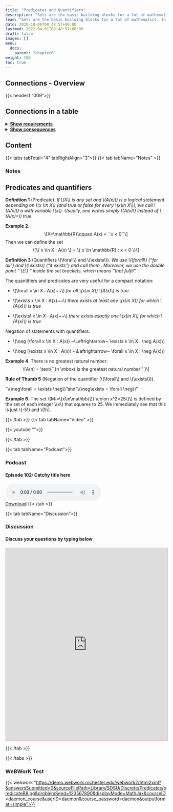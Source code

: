 ```yaml
---
title: "Predicates and Quantifiers"
description: "Sets are the basic building blocks for a lot of mathematics. In order to rigorously define numbers and doing real analysis, we need to know how to work with sets."
lead: "Sets are the basic building blocks for a lot of mathematics. In order to rigorously define numbers and doing real analysis, we need to know how to work with sets."
date: 2020-10-06T08:48:57+00:00
lastmod: 2022-04-01T08:48:57+00:00
draft: false
images: []
menu:
  docs:
    parent: "chapter0"
weight: 100
toc: true
---
```


## Connections - Overview

{{< header1 "009">}}

## Connections in a table

<details>
<summary><b><u>Show requirements</u></b></summary>
<div class="table-responsive-sm">
<table class="table">
<thead>
  <tr>
    <th scope="col">Concept</th>
    <th scope="col">Content</th>
  </tr>
</thead>
<tbody>

<tr class="bg-danger">
<th scope="row"><a href="../../chapter0/009/">Predicates and Quantifiers</a></th>
<td>Sets are the basic building blocks for a lot of mathematics. In order to rigorously define numbers and doing real analysis, we need to know how to work with sets.</td>
</tr>
        
</tbody>
</table>
</div>
</details>

<details>
<summary><b><u>Show consequences</u></b></summary>
<div class="table-responsive-sm">
<table class="table">
<thead>
  <tr>
    <th scope="col">Concept</th>
    <th scope="col">Content</th>
  </tr>
</thead>
<tbody>

<tr class="bg-danger">
<th scope="row"><a href="../../chapter0/009/">Predicates and Quantifiers</a></th>
<td>Sets are the basic building blocks for a lot of mathematics. In order to rigorously define numbers and doing real analysis, we need to know how to work with sets.</td>
</tr>
        
</tbody>
</table>
</div>
</details>


## Content

{{< tabs tabTotal="4" tabRightAlign="3">}}
{{< tab tabName="Notes" >}}

### Notes 
<h2 class="unnumbered" id="predicates-and-quantifiers">Predicates and
quantifiers</h2>
<div class="Definition">
<p><strong>Definition 1</strong> (Predicate). <em>If <span
class="math inline">\(X\)</span> is any set and <span
class="math inline">\(A(x)\)</span> is a logical statement depending on
<span class="math inline">\(x \in X\)</span> (and true or false for
every <span class="math inline">\(x\in X\)</span>), we call <span
class="math inline">\(A(x)\)</span> a with variable <span
class="math inline">\(x\)</span>. Usually, one writes simply <span
class="math inline">\(A(x)\)</span> instead of <span
class="math inline">\(A(x)=\)</span> true.</em></p>
</div>
<div class="example">
<p><strong>Example 2</strong>. <span
class="math display">\[X=\mathbb{R}\qquad   A(x) = ``x &lt; 0``\]</span>
Then we can define the set <span class="math display">\[\{ x \in X :
A(x) \}    = \{ x \in \mathbb{R} : x &lt; 0 \}\]</span></p>
</div>
<div class="Definition">
<p><strong>Definition 3</strong> (Quantifiers <span
class="math inline">\(\forall\)</span> and <span
class="math inline">\(\exists\)</span>). <em>We use <span
class="math inline">\(\forall\)</span> (“for all”) and <span
class="math inline">\(\exists\)</span> (“it exists”) and call them .
Moreover, we use the double point “ <span
class="math inline">\(:\)</span> ” inside the set brackets, which means
“that fulfil”.</em></p>
</div>
<p>The quantifiers and predicates are very useful for a compact
notation:</p>
<ul>
<li><p><span class="math inline">\(\forall x \in X : A(x)~~\)</span>
<em>for all <span class="math inline">\(x\in X\)</span> <span
class="math inline">\(A(x)\)</span> is true</em></p></li>
<li><p><span class="math inline">\(\exists x \in X : A(x)~~\)</span>
<em>there exists at least one <span class="math inline">\(x\in
X\)</span> for which <span class="math inline">\(A(x)\)</span> is
true</em></p></li>
<li><p><span class="math inline">\(\exists! x \in X : A(x)~~\)</span>
<em>there exists exactly one <span class="math inline">\(x\in X\)</span>
for which <span class="math inline">\(A(x)\)</span> is
true</em></p></li>
</ul>
<p>Negation of statements with quantifiers:</p>
<ul>
<li><p><span class="math inline">\(\neg (\forall x \in X : A(x))
~\Leftrightarrow~ \exists x \in X : \neg A(x)\)</span></p></li>
<li><p><span class="math inline">\(\neg (\exists x \in X : A(x))
~\Leftrightarrow~ \forall x \in X : \neg A(x)\)</span></p></li>
</ul>
<div class="example">
<p><strong>Example 4</strong>. There is no greatest natural number:
<span class="math display">\[A(n) = \text{``}n \mbox{ is the greatest
natural number&#39;&#39; }\]</span></p>
</div>
<div class="Faust">
<p><strong>Rule of Thumb 5</strong> (Negation of the quantifier (<span
class="math inline">\(\forall\)</span> and <span
class="math inline">\(\exists\)</span>)). </p>
<div class="center">
<p>“<span class="math inline">\(\neg\forall = \exists
\neg\)</span>”and“<span class="math inline">\(\neg\exists = \forall
\neg\)</span>”</p>
</div>
</div>
<div class="example">
<p><strong>Example 6</strong>. The set <span
class="math inline">\(M:=\{x\in\mathbb{Z} \colon x^2=25\}\)</span> is
defined by the set of each integer <span
class="math inline">\(x\)</span> that squares to 25. We immediately see
that this is just <span class="math inline">\(-5\)</span> and <span
class="math inline">\(5\)</span>.</p>
</div>


{{< /tab >}}
{{< tab tabName="Video" >}}

{{< youtube "">}}

{{< /tab >}}


{{< tab tabName="Podcast">}}
<h3>Podcast</h3>
<h4>Episode 102: Catchy title here</h4>
<audio controls>
  <source src="PODCAST_real" type="audio/wav" />
  Your browser does not support the audio element.
</audio>
<br />
<a href="" class="btn btn-primary btn-lg" download="PODCAST_real"
  >Download</a
>
{{< /tab >}}

{{< tab tabName="Discussion">}}

  <h3>Discussion</h3>
  <h4>Discuss your questions by typing below</h4>

  <iframe
    style="border: 2px solid pink"
    class="embed-responsive-item"
    name="embed_readwrite"
    src="https://pads.rz.tuhh.de/p/"
    width="100%"
    height="600"
  ></iframe>

{{< /tab >}}

{{< /tabs >}}


### WeBWorK Test

{{< webwork "https://demo.webwork.rochester.edu/webwork2/html2xml?&answersSubmitted=0&sourceFilePath=Library/SDSU/Discrete/Predicates/predicateB8.pg&problemSeed=123567890&displayMode=MathJax&courseID=daemon_course&userID=daemon&course_password=daemon&outputformat=simple">}}
